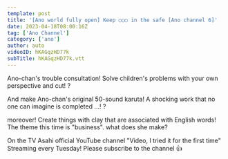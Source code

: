 ```yaml
---
template: post
title: '[Ano world fully open] Keep ○○○ in the safe [Ano channel 6]'
date: 2023-04-18T08:00:16Z
tag: ['Ano Channel']
category: ['ano']
author: auto 
videoID: hKAGqzHD77k
subTitle: hKAGqzHD77k.vtt
---
```

Ano-chan's trouble consultation!
Solve children's problems with your own perspective and cut! ?

And make Ano-chan's original 50-sound karuta!
A shocking work that no one can imagine is completed ...! ?

moreover! Create things with clay that are associated with English words!
The theme this time is "business". what does she make?

On the TV Asahi official YouTube channel "Video, I tried it for the first time"
Streaming every Tuesday!
Please subscribe to the channel 👍